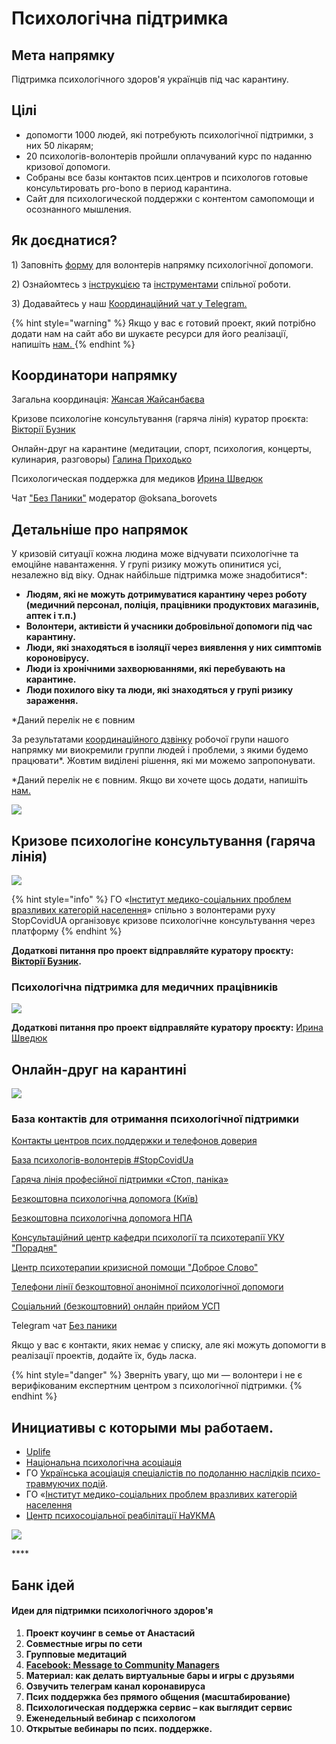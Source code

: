 # Психологічна підтримка

## Мета напрямку

Підтримка психологічного здоров'я українців під час карантину.

## Цілі

* допомогти 1000 людей, які потребують психологічної підтримки, з них 50 лікарям; 
* 20 психологів-волонтерів пройшли оплачуваний курс по наданню кризової допомоги.
* Собраны все базы контактов псих.центров и психологов готовые консультировать pro-bono в период карантина. 
* Сайт для психологической поддержки с контентом самопомощи и осознанного мышления. 

## Як доєднатися?

1\) Заповніть [форму](https://docs.google.com/spreadsheets/d/1TJtvt8ezKGul1dUbZvLUFw0CyDjGT0PUvNE_h19JYso/edit#gid=0) для волонтерів напрямку психологічної допомоги.

2\) Ознайомтесь з [інструкцією](https://app.gitbook.com/@dgov/s/stopcovid/~/drafts/-M3fHf993zoANZPEz8Q-/) та [інструментами](https://discordapp.com/invite/VqWKqbh) спільної роботи. 

3\) Додавайтесь у наш [Координаційний чат у Tеlеgram.](https://t.me/keepcalmanddontpanic) 

{% hint style="warning" %}
Якщо у вас є готовий проект, який потрібно додати нам на сайт або ви шукаєте ресурси для його реалізації, напишіть [нам. ](https://t.me/SayaSemenchuk)
{% endhint %}

## Координатори напрямку

Загальна координація: [Жансая Жайсанбаєва](https://t.me/SayaSemenchuk)

Кризове психологіне консультування \(гаряча лінія\) куратор проєкта: [Вікторії Бузник](https://www.facebook.com/viktoriya.buznik%20)

Онлайн-друг на карантине \(медитации, спорт, психология, концерты, кулинария, разговоры\) [Галина Приходько](https://www.facebook.com/galyna.prykhodko)

Психологическая поддержка для медиков  [Ирина Шведюк](https://www.facebook.com/vakans)

Чат ["Без Паники"](https://t.me/bezpaniky) модератор @oksana\_borovets 

## Детальніше про напрямок

У кризовій ситуації кожна людина може відчувати психологічне та емоційне навантаження. У групі ризику можуть опинитися усі, незалежно від віку. Однак найбільше підтримка може знадобитися\*:

* **Людям, які не можуть дотримуватися карантину через роботу \(медичний персонал, поліція, працівники продуктових магазинів, аптек і т.п.\)**
* **Волонтери, активісти й учасники добровільної допомоги під час карантину.**
* **Люди, які знаходяться в ізоляції через виявлення у них симптомів короновірусу.** 
* **Люди із хронічними захворюваннями, які перебувають на карантине.**
* **Люди похилого віку та люди, які знаходяться у групі ризику зараження.** 

\*Даний перелік не є повним 

За результатами [координаційного дзвінку](https://app.gitbook.com/@dgov/s/stopcovid/~/drafts/-M3fPnNyudysXElv1LHK/psychological-support/psychology-24.03) робочої групи нашого напрямку ми виокремили группи людей і проблеми, з якими будемо працювати\*. Жовтим виділені рішення, які ми можемо запропонувати.  

 \*Даний перелік не є повним. Якщо ви хочете щось додати, напишіть [нам.](https://t.me/SayaSemenchuk)

![](../../.gitbook/assets/image%20%2823%29.png)

## Кризове психологіне консультування \(гаряча лінія\) 

![](../../.gitbook/assets/image%20%2848%29.png)

{% hint style="info" %}
ГО «[Інститут медико-соціальних проблем вразливих категорій населення](http://ukrims.org/)» спільно з волонтерами руху  StopCovidUА організовує кризове психологічне консультування через платформу 
{% endhint %}

**Додаткові питання про проект відправляйте куратору проєкту:** [**Вікторії Бузник**](https://www.facebook.com/viktoriya.buznik%20)**.** 

### **Психологічна підтримка для медичних працівників**

![](../../.gitbook/assets/image%20%2844%29.png)

 **Додаткові питання про проект відправляйте куратору проєкту:** [Ирина Шведюк](https://www.facebook.com/vakans) 

## Онлайн-друг на карантині

![](../../.gitbook/assets/image%20%2850%29.png)



### База контактів для отримання психологічної підтримки

[Контакты центров псих.поддержки и телефонов доверия](https://docs.google.com/spreadsheets/d/1Tiz3PZtqXY4q34sdXC9balK1s8yA5-WBlnXXrCgTa54/edit#gid=0) 

[База психологів-волонтерів \#StopCovidUa](https://docs.google.com/spreadsheets/d/1BnYBYNhAa2Yj0rjNnj4v4ohEgdXU2F3V95hiVNFxaE0/edit?usp=sharing)

[Гаряча лінія професійної підтримки «Стоп, паніка»](https://m.facebook.com/story.php?story_fbid=2517763828496884&id=100007898741828)

[Безкоштовна психологічна допомога \(Київ\)](https://kiev.vgorode.ua/news/sobytyia/394370-chto-to-prydumaem-hde-kyevliane-mohut-poluchyt-besplatnuui-psykholohycheskuui-pomosch)

[Безкоштовна психологічна допомога НПА ](https://www.facebook.com/npa.org.ukraine/photos/a.646567839107182/916007572163206/?type=3&theater)

[Консультаційний центр кафедри психології та психотерапії УКУ "Порадня"](https://www.facebook.com/101849334803221/posts/101855291469292/?app=fbl)

[Центр психотерапии кризисной помощи "Доброе Слово"](https://dobroeslovo.com.ua/)

[Телефони лінії безкоштовної анонімної психологічної допомоги](https://docs.google.com/spreadsheets/d/1Tiz3PZtqXY4q34sdXC9balK1s8yA5-WBlnXXrCgTa54/edit?usp=sharing)

[Соціальний \(безкоштовний\) онлайн прийом УСП](https://www.facebook.com/uspkiev/photos/rpp.972588522830901/2873806489375752/?type=3&theater)

Telegram чат [Без паники ](https://t.me/bezpaniky)

Якщо у вас є контакти, яких немає у списку, але які можуть допомогти в реалізації проектів, додайте їх, будь ласка.

{% hint style="danger" %}
Зверніть увагу, що ми — волонтери і не є верифікованим експертним центром з психологічної підтримки. 
{% endhint %}

## Инициативы с которыми мы работаем. 

* [Uplife](http://uplife.com.ua/?fbclid=IwAR2w7Wiu3GVDsaCb3hqbggIZskx-5cIz3rWs59SI4EK9ciGB9QSPkg8tPLA#about)
* [Національна психологічна асоціація](https://www.facebook.com/npa.org.ukraine/photos/a.646567839107182/916007572163206/?type=3&theater)
* ГО [Українська асоціація спеціалістів по подоланню наслідків психо-травмуючих подій](https://www.facebook.com/Psychological.Crisis.Service.Ukraine/posts/752934608159929/%20). 
* ГО «[Інститут медико-соціальних проблем вразливих категорій населення](http://ukrims.org/)
* [Центр психосоціальної реабілітації НаУКМА](https://www.facebook.com/kmarehab/)



![](../../.gitbook/assets/image.png)

\*\*\*\*

## Банк ідей

#### Идеи для підтримки психологічного здоров'я

1. **Проект коучинг в семье от Анастасий**
2. **Совместные игры по сети**
3. **Групповые медитаций** 
4. [**Facebook: Message to Community Managers**](https://www.facebook.com/community/whats-new/communities-health-information-coronavirus/)
5. **Материал: как делать виртуальные бары и игры с друзьями**
6. **Озвучить телеграм канал коронавируса**
7. **Псих поддержка без прямого общения \(масштабирование\)**
8. **Психологическая поддержка сервис – как выглядит сервис**
9. **Еженедельный вебинар с психологом**
10. **Открытые вебинары по псих. поддержке.**



